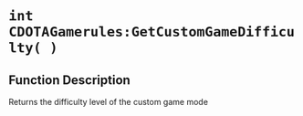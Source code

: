# `int CDOTAGamerules:GetCustomGameDifficulty( )`
## Function Description
Returns the difficulty level of the custom game mode
